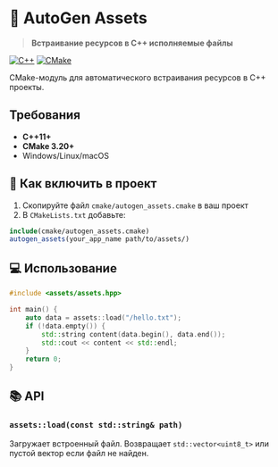# 🚀 AutoGen Assets

> **Встраивание ресурсов в C++ исполняемые файлы**

[![C++](https://img.shields.io/badge/C%2B%2B-11%2B-blue.svg)](https://en.cppreference.com/)
[![CMake](https://img.shields.io/badge/CMake-3.20%2B-green.svg)](https://cmake.org/)

CMake-модуль для автоматического встраивания ресурсов в C++ проекты.

##  Требования

- **C++11+**
- **CMake 3.20+**
- Windows/Linux/macOS

## 🔧 Как включить в проект

1. Скопируйте файл `cmake/autogen_assets.cmake` в ваш проект
2. В `CMakeLists.txt` добавьте:

```cmake
include(cmake/autogen_assets.cmake)
autogen_assets(your_app_name path/to/assets/)
```

## 💻 Использование

```cpp
#include <assets/assets.hpp>

int main() {
    auto data = assets::load("/hello.txt");
    if (!data.empty()) {
        std::string content(data.begin(), data.end());
        std::cout << content << std::endl;
    }
    return 0;
}
```

## 📚 API

### `assets::load(const std::string& path)`
Загружает встроенный файл. Возвращает `std::vector<uint8_t>` или пустой вектор если файл не найден.

